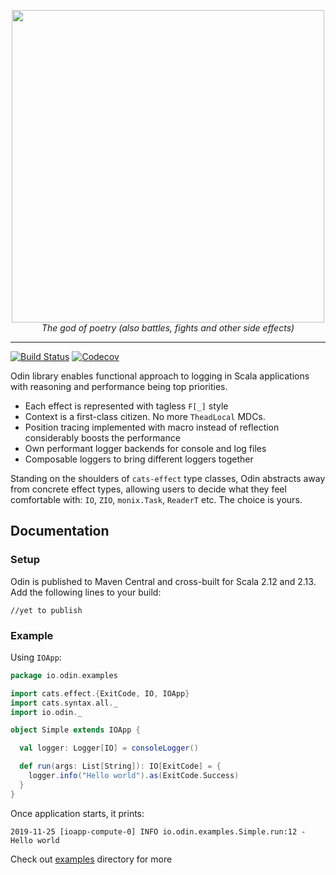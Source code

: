 <p align="center">
  <img src="https://raw.githubusercontent.com/valskalla/odin/master/logo.png" width="500px" />  
  <br/>
  <i>The god of poetry (also battles, fights and other side effects)</i>
</p>

----
[![Build Status](https://github.com/valskalla/odin/workflows/Scala%20CI/badge.svg)](https://github.com/valskalla/odin/actions) [![Codecov](https://img.shields.io/codecov/c/github/valskalla/odin)](https://codecov.io/gh/valskalla/odin)

Odin library enables functional approach to logging in Scala applications with reasoning and performance being
top priorities.

- Each effect is represented with tagless `F[_]` style
- Context is a first-class citizen. No more `TheadLocal` MDCs.
- Position tracing implemented with macro instead of reflection considerably boosts the performance
- Own performant logger backends for console and log files
- Composable loggers to bring different loggers together

Standing on the shoulders of `cats-effect` type classes, Odin abstracts away from concrete effect types, allowing
users to decide what they feel comfortable with: `IO`, `ZIO`, `monix.Task`, `ReaderT` etc. The choice is yours.

Documentation
---

### Setup

Odin is published to Maven Central and cross-built for Scala 2.12 and 2.13. Add the following lines to your build:

```
//yet to publish
```

### Example

Using `IOApp`:
```scala
package io.odin.examples

import cats.effect.{ExitCode, IO, IOApp}
import cats.syntax.all._
import io.odin._

object Simple extends IOApp {

  val logger: Logger[IO] = consoleLogger()

  def run(args: List[String]): IO[ExitCode] = {
    logger.info("Hello world").as(ExitCode.Success)
  }
}
```

Once application starts, it prints:
```
2019-11-25 [ioapp-compute-0] INFO io.odin.examples.Simple.run:12 - Hello world
```

Check out [examples](https://github.com/valskalla/odin/tree/master/examples) directory for more